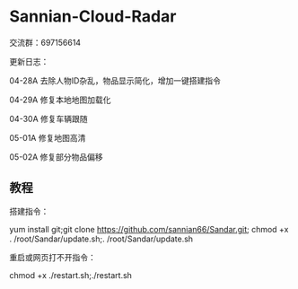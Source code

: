 # Sannian-Cloud-Radar

交流群：697156614

更新日志：

04-28A 去除人物ID杂乱，物品显示简化，增加一键搭建指令

04-29A 修复本地地图加载化

04-30A 修复车辆跟随

05-01A 修复地图高清

05-02A 修复部分物品偏移


## 教程

搭建指令：

yum install git;git clone https://github.com/sannian66/Sandar.git; chmod +x . /root/Sandar/update.sh;. /root/Sandar/update.sh

重启或网页打不开指令：

chmod +x ./restart.sh;./restart.sh

